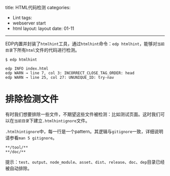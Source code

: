 title: HTML代码检测
categories:
- Lint
tags:
-  webserver start
-  html
layout:
    layout
date:
    01-11
---

EDP内置并封装了`htmlhint`工具，通过`htmlhint`命令：`edp htmlhint`，能够对`当前目录`下所有`html`文件的代码进行检测。

```
$ edp htmlhint

edp INFO index.html
edp WARN → line 7, col 3: INCORRECT_CLOSE_TAG_ORDER: head
edp WARN → line 25, col 27: UNUNIQUE_ID: try-nav
```


# 排除检测文件

有时我们想要排除一些文件，不期望这些文件被检测：比如测试页面。这时我们可以在`当前目录`下建立`.htmlhintignore`文件。

`.htmlhintignore`中，每一行是一个pattern。其逻辑与`gitignore`一致，详细说明请参看`man 5 gitignore`。

```
**/tool/**
**/doc/**
```

提示：`test`、`output`、`node_module`、`asset`、`dist`、`release`、`doc`、`dep`目录已经被自动排除。

